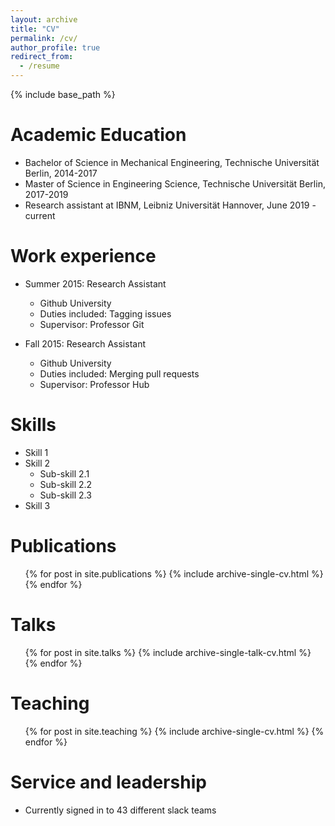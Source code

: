 ```yaml
---
layout: archive
title: "CV"
permalink: /cv/
author_profile: true
redirect_from:
  - /resume
---
```


{% include base_path %}

Academic Education
======
* Bachelor of Science in Mechanical Engineering, Technische Universität Berlin, 2014-2017
* Master of Science in Engineering Science, Technische Universität Berlin, 2017-2019
* Research assistant at IBNM, Leibniz Universität Hannover, June 2019 - current

Work experience
======
* Summer 2015: Research Assistant
  * Github University
  * Duties included: Tagging issues
  * Supervisor: Professor Git

* Fall 2015: Research Assistant
  * Github University
  * Duties included: Merging pull requests
  * Supervisor: Professor Hub
  
Skills
======
* Skill 1
* Skill 2
  * Sub-skill 2.1
  * Sub-skill 2.2
  * Sub-skill 2.3
* Skill 3

Publications
======
  <ul>{% for post in site.publications %}
    {% include archive-single-cv.html %}
  {% endfor %}</ul>
  
Talks
======
  <ul>{% for post in site.talks %}
    {% include archive-single-talk-cv.html %}
  {% endfor %}</ul>
  
Teaching
======
  <ul>{% for post in site.teaching %}
    {% include archive-single-cv.html %}
  {% endfor %}</ul>
  
Service and leadership
======
* Currently signed in to 43 different slack teams
